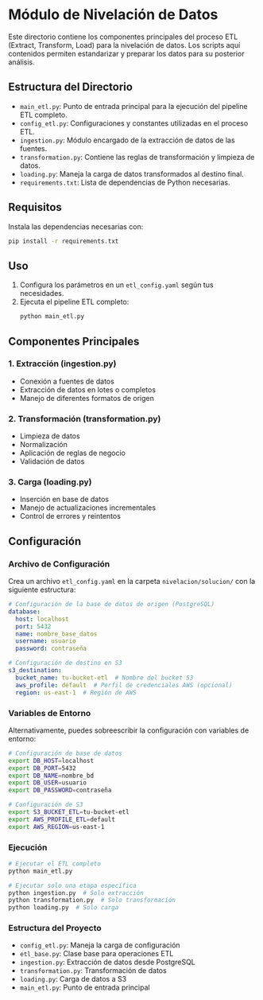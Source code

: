 # Módulo de Nivelación de Datos

Este directorio contiene los componentes principales del proceso ETL (Extract, Transform, Load) para la nivelación de datos. Los scripts aquí contenidos permiten estandarizar y preparar los datos para su posterior análisis.

## Estructura del Directorio

- `main_etl.py`: Punto de entrada principal para la ejecución del pipeline ETL completo.
- `config_etl.py`: Configuraciones y constantes utilizadas en el proceso ETL.
- `ingestion.py`: Módulo encargado de la extracción de datos de las fuentes.
- `transformation.py`: Contiene las reglas de transformación y limpieza de datos.
- `loading.py`: Maneja la carga de datos transformados al destino final.
- `requirements.txt`: Lista de dependencias de Python necesarias.

## Requisitos

Instala las dependencias necesarias con:

```bash
pip install -r requirements.txt
```

## Uso

1. Configura los parámetros en un `etl_config.yaml` según tus necesidades.
2. Ejecuta el pipeline ETL completo:
   ```bash
   python main_etl.py
   ```

## Componentes Principales

### 1. Extracción (ingestion.py)
- Conexión a fuentes de datos
- Extracción de datos en lotes o completos
- Manejo de diferentes formatos de origen

### 2. Transformación (transformation.py)
- Limpieza de datos
- Normalización
- Aplicación de reglas de negocio
- Validación de datos

### 3. Carga (loading.py)
- Inserción en base de datos
- Manejo de actualizaciones incrementales
- Control de errores y reintentos

## Configuración

### Archivo de Configuración

Crea un archivo `etl_config.yaml` en la carpeta `nivelacion/solucion/` con la siguiente estructura:

```yaml
# Configuración de la base de datos de origen (PostgreSQL)
database:
  host: localhost
  port: 5432
  name: nombre_base_datos
  username: usuario
  password: contraseña

# Configuración de destino en S3
s3_destination:
  bucket_name: tu-bucket-etl  # Nombre del bucket S3
  aws_profile: default  # Perfil de credenciales AWS (opcional)
  region: us-east-1  # Región de AWS
```

### Variables de Entorno

Alternativamente, puedes sobreescribir la configuración con variables de entorno:

```bash
# Configuración de base de datos
export DB_HOST=localhost
export DB_PORT=5432
export DB_NAME=nombre_bd
export DB_USER=usuario
export DB_PASSWORD=contraseña

# Configuración de S3
export S3_BUCKET_ETL=tu-bucket-etl
export AWS_PROFILE_ETL=default
export AWS_REGION=us-east-1
```

### Ejecución

```bash
# Ejecutar el ETL completo
python main_etl.py

# Ejecutar solo una etapa específica
python ingestion.py  # Solo extracción
python transformation.py  # Solo transformación
python loading.py  # Solo carga
```

### Estructura del Proyecto

- `config_etl.py`: Maneja la carga de configuración
- `etl_base.py`: Clase base para operaciones ETL
- `ingestion.py`: Extracción de datos desde PostgreSQL
- `transformation.py`: Transformación de datos
- `loading.py`: Carga de datos a S3
- `main_etl.py`: Punto de entrada principal
